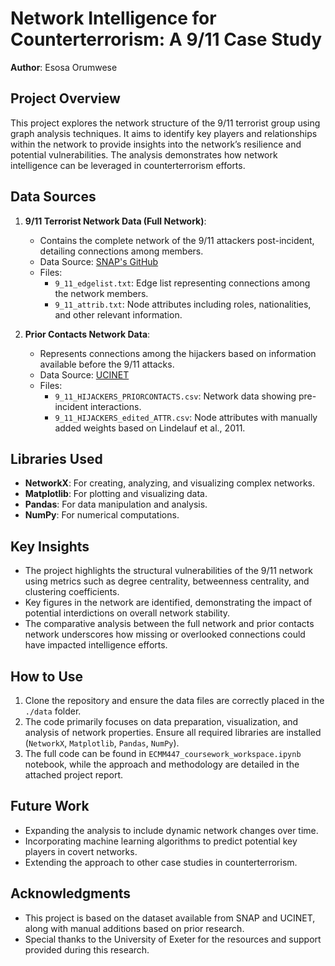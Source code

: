 # Network Intelligence for Counterterrorism: A 9/11 Case Study

**Author**: Esosa Orumwese

## Project Overview

This project explores the network structure of the 9/11 terrorist group using graph analysis techniques. It aims to identify key players and relationships within the network to provide insights into the network’s resilience and potential vulnerabilities. The analysis demonstrates how network intelligence can be leveraged in counterterrorism efforts.

## Data Sources

1. **9/11 Terrorist Network Data (Full Network)**: 
   - Contains the complete network of the 9/11 attackers post-incident, detailing connections among members.
   - Data Source: [SNAP's GitHub](https://github.com/maksim2042/SNABook/blob/master/chapter4)
   - Files: 
     - `9_11_edgelist.txt`: Edge list representing connections among the network members.
     - `9_11_attrib.txt`: Node attributes including roles, nationalities, and other relevant information.

2. **Prior Contacts Network Data**:
   - Represents connections among the hijackers based on information available before the 9/11 attacks.
   - Data Source: [UCINET](https://sites.google.com/site/ucinetsoftware/datasets/covert-networks/911-hijackers)
   - Files:
     - `9_11_HIJACKERS_PRIORCONTACTS.csv`: Network data showing pre-incident interactions.
     - `9_11_HIJACKERS_edited_ATTR.csv`: Node attributes with manually added weights based on Lindelauf et al., 2011.

## Libraries Used

- **NetworkX**: For creating, analyzing, and visualizing complex networks.
- **Matplotlib**: For plotting and visualizing data.
- **Pandas**: For data manipulation and analysis.
- **NumPy**: For numerical computations.

## Key Insights

- The project highlights the structural vulnerabilities of the 9/11 network using metrics such as degree centrality, betweenness centrality, and clustering coefficients.
- Key figures in the network are identified, demonstrating the impact of potential interdictions on overall network stability.
- The comparative analysis between the full network and prior contacts network underscores how missing or overlooked connections could have impacted intelligence efforts.

## How to Use

1. Clone the repository and ensure the data files are correctly placed in the `./data` folder.
2. The code primarily focuses on data preparation, visualization, and analysis of network properties. Ensure all required libraries are installed (`NetworkX`, `Matplotlib`, `Pandas`, `NumPy`).
3. The full code can be found in `ECMM447_coursework_workspace.ipynb` notebook, while the approach and methodology are detailed in the attached project report.

## Future Work

- Expanding the analysis to include dynamic network changes over time.
- Incorporating machine learning algorithms to predict potential key players in covert networks.
- Extending the approach to other case studies in counterterrorism.

## Acknowledgments

- This project is based on the dataset available from SNAP and UCINET, along with manual additions based on prior research.
- Special thanks to the University of Exeter for the resources and support provided during this research.